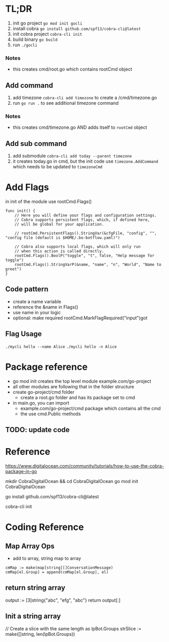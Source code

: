 # TL;DR
1. init go project `go mod init gocli`
2. install cobra `go install github.com/spf13/cobra-cli@latest`
3. init cobra project `cobra-cli init`
4. build binary `go build`
5. run `./gocli`

### Notes
- this creates cmd/root.go which contains rootCmd object

## Add command
1. add timezone `cobra-cli add timezone` to create a /cmd/timezone.go
2. run `go run .` to see additional timezone command

### Notes
- this creates cmd/timezone.go AND adds itself to `rootCmd` object

## Add sub command
1. add submodule `cobra-cli add today --parent timezone`
2. it creates today.go in cmd, but the init code use `timezone.AddCommand` which needs to be updated to `timezoneCmd`

# Add Flags
in init of the module use rootCmd.Flags()
```
func init() {
	// Here you will define your flags and configuration settings.
	// Cobra supports persistent flags, which, if defined here,
	// will be global for your application.

	// rootCmd.PersistentFlags().StringVar(&cfgFile, "config", "", "config file (default is $HOME/.bo-botflow.yaml)")

	// Cobra also supports local flags, which will only run
	// when this action is called directly.
	rootCmd.Flags().BoolP("toggle", "t", false, "Help message for toggle")
	rootCmd.Flags().StringVarP(&name, "name", "n", "World", "Name to greet")
}
```
## Code pattern
- create a name variable
- reference the &name in Flags()
- use name in your logic
- optional: make required rootCmd.MarkFlagRequired("input")got 

## Flag Usage
`./mycli hello --name Alice`
`./mycli hello -n Alice`

# Package reference
- go mod init creates the top level module example.com/go-project
- all other modules are following that in the folder structure
- create go-project/cmd folder
    - create a root.go folder and has its package set to cmd
- in main.go, you can import
    - example.com/go-project/cmd package which contains all the cmd
    - the use cmd.Public methods

## TODO: update code


# Reference
https://www.digitalocean.com/community/tutorials/how-to-use-the-cobra-package-in-go


mkdir CobraDigitalOcean && cd CobraDigitalOcean
go mod init CobraDigitalOcean

go install github.com/spf13/cobra-cli@latest

cobra-cli init


# Coding Reference

## Map Array Ops
- add to array, string map to array
```
cmMap := make(map[string][]ConversationMessage)
cmMap[el.Group] = append(cmMap[el.Group], el)
```

## return string array
output := [3]string{"abc", "efg", "abc"}
return output[:]

## Init a string array
// Create a slice with the same length as lpBot.Groups
strSlice := make([]string, len(lpBot.Groups))